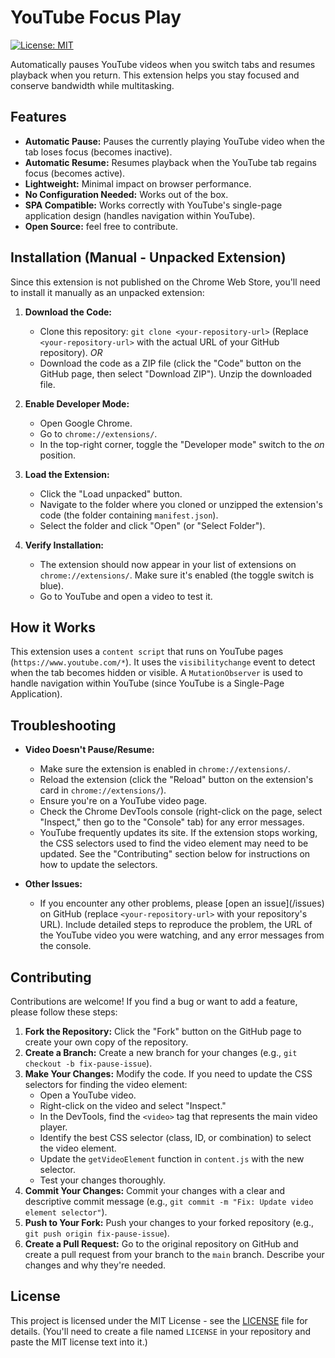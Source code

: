 # YouTube Focus Play

[![License: MIT](https://img.shields.io/badge/License-MIT-yellow.svg)](https://opensource.org/licenses/MIT)

Automatically pauses YouTube videos when you switch tabs and resumes playback when you return.  This extension helps you stay focused and conserve bandwidth while multitasking.

## Features

*   **Automatic Pause:** Pauses the currently playing YouTube video when the tab loses focus (becomes inactive).
*   **Automatic Resume:** Resumes playback when the YouTube tab regains focus (becomes active).
*   **Lightweight:**  Minimal impact on browser performance.
*   **No Configuration Needed:** Works out of the box.
*   **SPA Compatible:** Works correctly with YouTube's single-page application design (handles navigation within YouTube).
*  **Open Source:** feel free to contribute.

## Installation (Manual - Unpacked Extension)

Since this extension is not published on the Chrome Web Store, you'll need to install it manually as an unpacked extension:

1.  **Download the Code:**
    *   Clone this repository: `git clone <your-repository-url>`  (Replace `<your-repository-url>` with the actual URL of your GitHub repository).  *OR*
    *   Download the code as a ZIP file (click the "Code" button on the GitHub page, then select "Download ZIP").  Unzip the downloaded file.

2.  **Enable Developer Mode:**
    *   Open Google Chrome.
    *   Go to `chrome://extensions/`.
    *   In the top-right corner, toggle the "Developer mode" switch to the *on* position.

3.  **Load the Extension:**
    *   Click the "Load unpacked" button.
    *   Navigate to the folder where you cloned or unzipped the extension's code (the folder containing `manifest.json`).
    *   Select the folder and click "Open" (or "Select Folder").

4.  **Verify Installation:**
    *   The extension should now appear in your list of extensions on `chrome://extensions/`.  Make sure it's enabled (the toggle switch is blue).
    *   Go to YouTube and open a video to test it.

## How it Works

This extension uses a `content script` that runs on YouTube pages (`https://www.youtube.com/*`).  It uses the `visibilitychange` event to detect when the tab becomes hidden or visible.  A `MutationObserver` is used to handle navigation within YouTube (since YouTube is a Single-Page Application).

## Troubleshooting

*   **Video Doesn't Pause/Resume:**
    *   Make sure the extension is enabled in `chrome://extensions/`.
    *   Reload the extension (click the "Reload" button on the extension's card in `chrome://extensions/`).
    *   Ensure you're on a YouTube video page.
    *   Check the Chrome DevTools console (right-click on the page, select "Inspect," then go to the "Console" tab) for any error messages.
    *   YouTube frequently updates its site. If the extension stops working, the CSS selectors used to find the video element may need to be updated.  See the "Contributing" section below for instructions on how to update the selectors.

*   **Other Issues:**
    *   If you encounter any other problems, please [open an issue](<your-repository-url>/issues) on GitHub (replace `<your-repository-url>` with your repository's URL).  Include detailed steps to reproduce the problem, the URL of the YouTube video you were watching, and any error messages from the console.

## Contributing

Contributions are welcome!  If you find a bug or want to add a feature, please follow these steps:

1.  **Fork the Repository:** Click the "Fork" button on the GitHub page to create your own copy of the repository.
2.  **Create a Branch:** Create a new branch for your changes (e.g., `git checkout -b fix-pause-issue`).
3.  **Make Your Changes:** Modify the code.  If you need to update the CSS selectors for finding the video element:
    *   Open a YouTube video.
    *   Right-click on the video and select "Inspect."
    *   In the DevTools, find the `<video>` tag that represents the main video player.
    *   Identify the best CSS selector (class, ID, or combination) to select the video element.
    *   Update the `getVideoElement` function in `content.js` with the new selector.
    *   Test your changes thoroughly.
4.  **Commit Your Changes:** Commit your changes with a clear and descriptive commit message (e.g., `git commit -m "Fix: Update video element selector"`).
5.  **Push to Your Fork:** Push your changes to your forked repository (e.g., `git push origin fix-pause-issue`).
6.  **Create a Pull Request:** Go to the original repository on GitHub and create a pull request from your branch to the `main` branch.  Describe your changes and why they're needed.

## License

This project is licensed under the MIT License - see the [LICENSE](LICENSE) file for details.  (You'll need to create a file named `LICENSE` in your repository and paste the MIT license text into it.)
